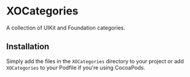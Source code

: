 # XOCategories

A collection of UIKit and Foundation categories.

## Installation

Simply add the files in the `XOCategories` directory to your project or add `XOCategories` to your Podfile if you're using CocoaPods.
